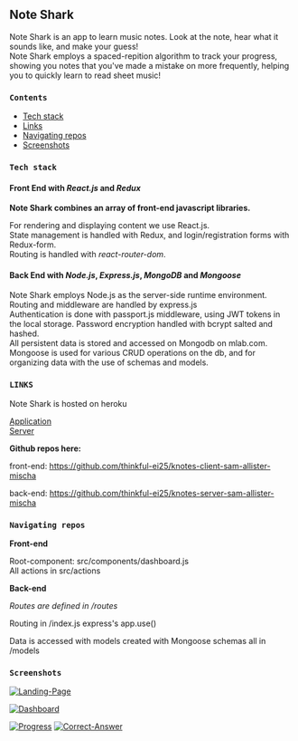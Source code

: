 ## Note Shark

Note Shark is an app to learn music notes. Look at the note, hear what it sounds like, and make your guess! <br/>
Note Shark employs a spaced-repition algorithm to track your progress, showing you notes that you've made a mistake on more frequently, helping you to quickly learn to read sheet music!

### **`Contents`**
- [Tech stack](#tech-stack)
- [Links](#links)
- [Navigating repos](#navigating-repos)
- [Screenshots](#screenshots)

### **`Tech stack`**
#### Front End with *React.js* and *Redux*
**Note Shark combines an array of front-end javascript libraries.**

For rendering and displaying content we use React.js.  
State management is handled with Redux, and login/registration forms with Redux-form.   
Routing is handled with *react-router-dom*.  

#### Back End with *Node.js*, *Express.js*, *MongoDB* and *Mongoose*
Note Shark employs Node.js as the server-side runtime environment.  <br/>
Routing and middleware are handled by express.js <br/>
Authentication is done with passport.js middleware, using JWT tokens in the local storage. Password encryption handled with bcrypt salted and hashed.  <br/>
All persistent data is stored and accessed on Mongodb on mlab.com. Mongoose is used for various CRUD operations on the db, and for organizing data with the use of schemas and models. 

### **`LINKS`**
Note Shark is hosted on heroku

[Application](https://knotes-client-sam.herokuapp.com/) <br/>
[Server](https://knotes-server.herokuapp.com/)



**Github repos here:** 

front-end: https://github.com/thinkful-ei25/knotes-client-sam-allister-mischa

back-end: 
https://github.com/thinkful-ei25/knotes-server-sam-allister-mischa

### **`Navigating repos`**
**Front-end** 

Root-component: src/components/dashboard.js <br/>
All actions in src/actions <br/>

**Back-end** 

*Routes are defined in /routes <br/>*

Routing in /index.js express's app.use() 
 
Data is accessed with models created with Mongoose schemas all in /models<br/>


### **`Screenshots`**

<a href="https://ibb.co/p3wcxGd"><img src="https://i.ibb.co/30d27Gc/Landing-Page.png" alt="Landing-Page"></a>

<a href="https://ibb.co/4Z8BL5N"><img src="https://i.ibb.co/d0PnvzK/Dashboard.png" alt="Dashboard"></a>

<a href="https://ibb.co/34YC1rB"><img src="https://i.ibb.co/MZ5Cn2M/Progress.png" alt="Progress"></a>
<a href="https://ibb.co/xjmpJBp"><img src="https://i.ibb.co/SnQhRMh/Correct-Answer.png" alt="Correct-Answer"></a>
